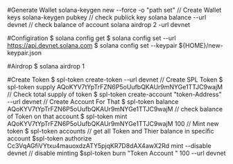 
#Generate Wallet 
solana-keygen new  --force -o "path set" // Create Wallet keys
solana-keygen pubkey // check publick key
solana balance --url devnet // check balance of account
solana airdrop 2 -url devnet

#Configiration
$ solana config get
$ solana config set --url https://api.devnet.solana.com
$ solana config set --keypair ${HOME}/new-keypair.json

#Airdrop
$ solana airdrop 1

#Create Token
$ spl-token create-token --url devnet // Create SPL Token
$ spl-token supply AQoKYV7tYpTrFZN6P5oUufbQKAUr9mNYGe1TTJC9wajM // Check total supply of token
$ spl-token create-account  "token-Address" --url devnet // Create Account For That 
$ spl-token balance AQoKYV7tYpTrFZN6P5oUufbQKAUr9mNYGe1TTJC9wajM // check balance of Token on that account
$ spl-token mint AQoKYV7tYpTrFZN6P5oUufbQKAUr9mNYGe1TTJC9wajM 100 // Mint new token
$ spl-token accounts // get all Token and Thier balance in specific account 
$spl-token authorize Cc3VqAGfiVYtxu4mauoxdzATY5pjqKR7D8dAX4awX2Rd mint --disable devnet // disable minting
$spl-token burn "Token Account " 100 --url devnet
